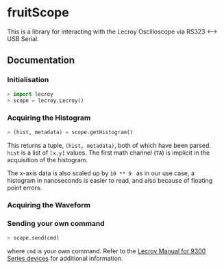 # fruitScope

This is a library for interacting with the Lecroy Oscilloscope via RS323 <--> USB Serial.

## Documentation

### Initialisation
```python
> import lecroy
> scope = lecroy.Lecroy()
```

### Acquiring the Histogram

```python
> (hist, metadata) = scope.getHistogram()
```

This returns a tuple, ```(hist, metadata)```, both of which have been parsed. ```hist``` is a list of ```[x,y]``` values. The first math channel (```TA```) is implicit in the acquisition of the histogram.

The x-axis data is also scaled up by ```10 ** 9 ``` as in our use case, a histogram in nanoseconds is easier to read, and also because of floating point errors.

### Acquiring the Waveform

### Sending your own command

```python
> scope.send(cmd)
```
where ```cmd``` is your own command. Refer to the [Lecroy Manual for 9300 Series devices](http://cdn.teledynelecroy.com/files/manuals/9300-rcm_reva.pdf) for additional information.

